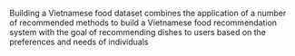 Building a Vietnamese food dataset combines the application of a number of recommended methods to build a Vietnamese food recommendation system with the goal of recommending dishes to users based on the preferences and needs of individuals
